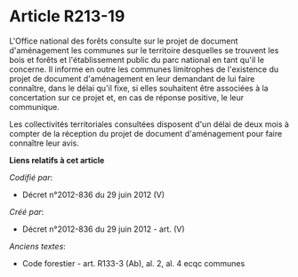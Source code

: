 # Article R213-19

L'Office national des forêts consulte sur le projet de document d'aménagement les communes sur le territoire desquelles se
trouvent les bois et forêts et l'établissement public du parc national en tant qu'il le concerne. Il informe en outre les
communes limitrophes de l'existence du projet de document d'aménagement en leur demandant de lui faire connaître, dans le
délai qu'il fixe, si elles souhaitent être associées à la concertation sur ce projet et, en cas de réponse positive, le leur
communique.

Les collectivités territoriales consultées disposent d'un délai de deux mois à compter de la réception du projet de document
d'aménagement pour faire connaître leur avis.

**Liens relatifs à cet article**

_Codifié par_:

  - Décret n°2012-836 du 29 juin 2012 (V)

_Créé par_:

  - Décret n°2012-836 du 29 juin 2012 - art. (V)

_Anciens textes_:

  - Code forestier - art. R133-3 (Ab), al. 2, al. 4 ecqc communes
